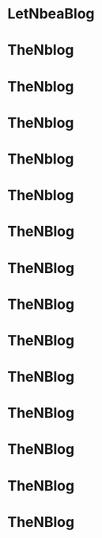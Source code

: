 # LetNbeaBlog
# TheNblog
# TheNblog
# TheNblog
# TheNblog
# TheNblog
# TheNBlog
# TheNBlog
# TheNBlog
# TheNBlog
# TheNBlog
# TheNBlog
# TheNBlog
# TheNBlog
# TheNBlog
